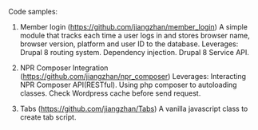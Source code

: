 Code samples:
  1. Member login (https://github.com/jiangzhan/member_login)
  A simple module that tracks each time a user logs in and stores browser name, browser version, platform and user ID to the database.
  Leverages:
    Drupal 8 routing system.
    Dependency injection.
    Drupal 8 Service API.
  
  2. NPR Composer Integration (https://github.com/jiangzhan/npr_composer)
  Leverages:
    Interacting NPR Composer API(RESTful).
    Using php composer to autoloading classes.
    Check Wordpress cache before send request.
    
  3. Tabs (https://github.com/jiangzhan/Tabs)
  A vanilla javascript class to create tab script.

